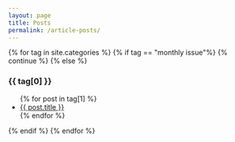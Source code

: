 ```yaml
---
layout: page
title: Posts
permalink: /article-posts/
---
```


<html>
{% for tag in site.categories %}
    {% if tag == "monthly issue"%}
        {% continue %}
    {% else %}
        <h3>{{ tag[0] }}</h3>
        <ul>
        {% for post in tag[1] %}
            <li><a href="{{ post.url }}">{{ post.title }}</a></li>
        {% endfor %}
        </ul>
    {% endif %}
{% endfor %}
</html>